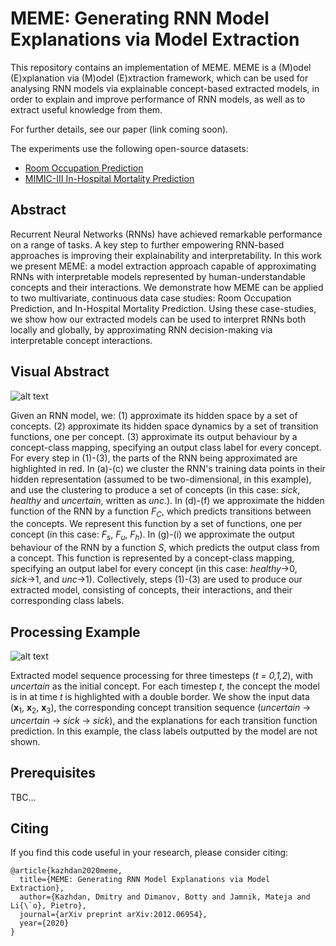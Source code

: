# MEME: Generating RNN Model Explanations via Model Extraction

This repository contains an implementation of MEME.
MEME is a (M)odel (E)xplanation via (M)odel (E)xtraction framework, which can be used for analysing 
RNN models via explainable concept-based extracted models, in order to explain and improve 
performance of RNN models, as well as to extract useful knowledge from them.
 
For further details, see our paper (link coming soon).

The experiments use the following open-source datasets:

- [Room Occupation Prediction](https://machinelearningmastery.com/how-to-predict-room-occupancy-based-on-environmental-factors/)
- [MIMIC-III In-Hospital Mortality Prediction](https://arxiv.org/pdf/1703.07771.pdf)


Abstract
---

Recurrent Neural Networks (RNNs) have achieved remarkable performance on a range of tasks. 
A key step to further empowering RNN-based approaches is improving their explainability and 
interpretability. In this work we present MEME: a model extraction approach capable of 
approximating RNNs with interpretable models represented by human-understandable concepts and 
their interactions. We demonstrate how MEME can be applied to two multivariate, continuous data case 
studies: Room Occupation Prediction, and In-Hospital Mortality Prediction. 
Using these case-studies, we show how our extracted models can be used to interpret RNNs both 
locally and globally, by approximating RNN decision-making via interpretable concept interactions.


Visual Abstract
---

![alt text](https://github.com/dmitrykazhdan/MEME-RNN-XAI/blob/master/figures/visual_abstract.png)

Given an RNN model, we: (1) approximate its hidden space by a set of concepts. 
(2) approximate its hidden space dynamics by a set of transition functions, one per concept. 
(3) approximate its output behaviour by a concept-class mapping, specifying an output class label for every concept. 
For every step in (1)-(3), the parts of the RNN being approximated are highlighted in red. 
In (a)-(c) we cluster the RNN's training data points in their hidden representation (assumed to be two-dimensional, in this example), 
and use the clustering to produce a set of concepts (in this case: _sick_, _healthy_ and _uncertain_, written as _unc._). 
In (d)-(f) we approximate the hidden function of the RNN by a function _F<sub>C</sub>_, which predicts transitions 
between the concepts. We represent this function by a set of functions, one per concept 
(in this case: _F<sub>s</sub>_, _F<sub>u</sub>_, _F<sub>h</sub>_). In (g)-(i) we approximate the output behaviour of the RNN by a 
function _S_, which predicts the output class from a concept. This function is represented by a concept-class mapping, 
specifying an output label for every concept (in this case: _healthy_&rarr;0, _sick_&rarr;1, and _unc_&rarr;1). Collectively, steps (1)-(3) are used to produce our extracted model, consisting of concepts, 
their interactions, and their corresponding class labels.


Processing Example
---

![alt text](https://github.com/dmitrykazhdan/MEME-RNN-XAI/blob/master/figures/local_explanation.png)

Extracted model sequence processing for three timesteps (_t = 0,1,2_), with _uncertain_ as the initial concept. 
For each timestep _t_, the concept the model is in at time _t_ is highlighted with a double border. 
We show the input data (**x**<sub>1</sub>, **x**<sub>2</sub>, **x**<sub>3</sub>), the corresponding concept 
transition sequence (_uncertain_ &rarr; _uncertain_ &rarr; _sick_ &rarr; _sick_), 
and the explanations for each transition function prediction. In this example, the class labels outputted by the model 
are not shown.


Prerequisites
---
TBC...

Citing
---

If you find this code useful in your research, please consider citing:

```
@article{kazhdan2020meme,
  title={MEME: Generating RNN Model Explanations via Model Extraction},
  author={Kazhdan, Dmitry and Dimanov, Botty and Jamnik, Mateja and Li{\`o}, Pietro},
  journal={arXiv preprint arXiv:2012.06954},
  year={2020}
}
```

